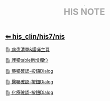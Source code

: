 <div style="text-align:center;padding-bottom: 20px">
  <div style="width: 100%;">
      <img src="../../../his_clin/img/open-book.png" style="zoom:15%;" />
  </div>
  <b style="color: darkgray; font-size: 28px; margin-top: 10px">HIS NOTE</b>
</div>

## [⬅ his_clin/his7/nis](../his7.md)

[<img src="../../img/document2.png" style="zoom:3.2%; opacity:40%; vertical-align: middle;" /> 病患清單&護囑主頁](./病患清單&護囑主頁.md)

[<img src="../../img/document2.png" style="zoom:3.2%; opacity:40%; vertical-align: middle;" /> 護囑table新增欄位](./護囑table新增欄位.md)

[<img src="../../img/document2.png" style="zoom:3.2%; opacity:40%; vertical-align: middle;" /> 藥囑確認-按鈕Dialog](./藥囑確認-按鈕Dialog.md)

[<img src="../../img/document2.png" style="zoom:3.2%; opacity:40%; vertical-align: middle;" /> 醫囑確認-按鈕Dialog](./醫囑確認-按鈕Dialog.md)

[<img src="../../img/document2.png" style="zoom:3.2%; opacity:40%; vertical-align: middle;" /> 化療確認-按鈕Dialog](./化療確認-按鈕Dialog.md)

